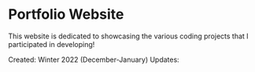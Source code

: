 # Portfolio Website

This website is dedicated to showcasing the various coding projects that I participated in developing!

Created: 
Winter 2022 (December-January)
Updates:
